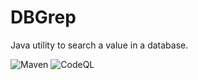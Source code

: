# DBGrep
Java utility to search a value in a database.

![Maven](https://github.com/thomasleplus/DBGrep/workflows/Maven/badge.svg)
![CodeQL](https://github.com/thomasleplus/DBGrep/workflows/CodeQL/badge.svg)
